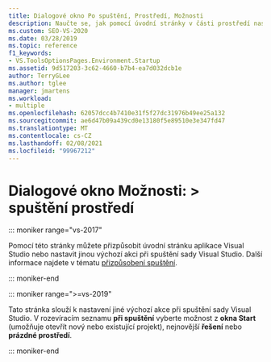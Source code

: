 ```yaml
---
title: Dialogové okno Po spuštění, Prostředí, Možnosti
description: Naučte se, jak pomocí úvodní stránky v části prostředí nastavit jinou výchozí akci při otevření sady Visual Studio.
ms.custom: SEO-VS-2020
ms.date: 03/28/2019
ms.topic: reference
f1_keywords:
- VS.ToolsOptionsPages.Environment.Startup
ms.assetid: 9d517203-3c62-4660-b7b4-ea7d032dcb1e
author: TerryGLee
ms.author: tglee
manager: jmartens
ms.workload:
- multiple
ms.openlocfilehash: 62057dcc4b7410e31f5f27dc31976b49ee25a132
ms.sourcegitcommit: ae6d47b09a439cd0e13180f5e89510e3e347fd47
ms.translationtype: MT
ms.contentlocale: cs-CZ
ms.lasthandoff: 02/08/2021
ms.locfileid: "99967212"
---
```

# <a name="options-dialog-box-environment--startup"></a>Dialogové okno Možnosti: \> spuštění prostředí

::: moniker range="vs-2017"

Pomocí této stránky můžete přizpůsobit úvodní stránku aplikace Visual Studio nebo nastavit jinou výchozí akci při spuštění sady Visual Studio. Další informace najdete v tématu [přizpůsobení spuštění](../../ide/customizing-the-start-page-for-visual-studio.md).

::: moniker-end

::: moniker range=">=vs-2019"

Tato stránka slouží k nastavení jiné výchozí akce při spuštění sady Visual Studio. V rozevíracím seznamu **při spuštění** vyberte možnost z **okna Start** (umožňuje otevřít nový nebo existující projekt), nejnovější **řešení** nebo **prázdné prostředí**.

::: moniker-end